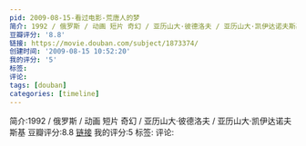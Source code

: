 ```yaml
---
pid: 2009-08-15-看过电影-荒唐人的梦
简介: 1992 / 俄罗斯 / 动画 短片 奇幻 / 亚历山大·彼德洛夫 / 亚历山大·凯伊达诺夫斯基
豆瓣评分: '8.8'
链接: https://movie.douban.com/subject/1873374/
创建时间: '2009-08-15 10:52:20'
我的评分: '5'
标签:
评论:
tags: [douban]
categories: [timeline]
---
```

简介:1992 / 俄罗斯 / 动画 短片 奇幻 / 亚历山大·彼德洛夫 / 亚历山大·凯伊达诺夫斯基
豆瓣评分:8.8
[链接](https://movie.douban.com/subject/1873374/)
我的评分:5
标签:
评论:
